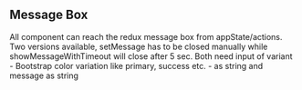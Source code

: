 ## Message Box

All component can reach the redux message box from appState/actions. Two versions available, setMessage has to be closed manually while showMessageWithTimeout will close after 5 sec. Both need input of variant - Bootstrap color variation like primary, success etc. - as string and message as string
